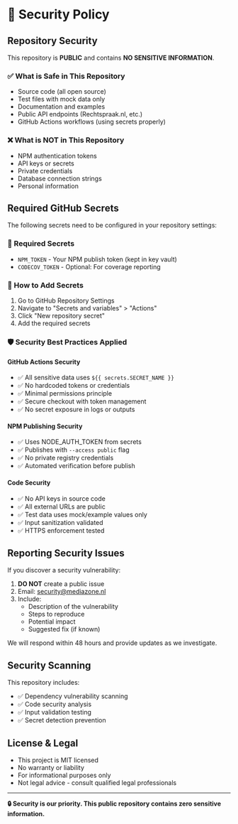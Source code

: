 # 🔐 Security Policy

## Repository Security

This repository is **PUBLIC** and contains **NO SENSITIVE INFORMATION**.

### ✅ What is Safe in This Repository
- Source code (all open source)
- Test files with mock data only
- Documentation and examples
- Public API endpoints (Rechtspraak.nl, etc.)
- GitHub Actions workflows (using secrets properly)

### ❌ What is NOT in This Repository
- NPM authentication tokens
- API keys or secrets
- Private credentials
- Database connection strings
- Personal information

## Required GitHub Secrets

The following secrets need to be configured in your repository settings:

### 🔑 Required Secrets
- `NPM_TOKEN` - Your NPM publish token (kept in key vault)
- `CODECOV_TOKEN` - Optional: For coverage reporting

### 🔧 How to Add Secrets
1. Go to GitHub Repository Settings
2. Navigate to "Secrets and variables" > "Actions"
3. Click "New repository secret"
4. Add the required secrets

### 🛡️ Security Best Practices Applied

#### GitHub Actions Security
- ✅ All sensitive data uses `${{ secrets.SECRET_NAME }}`
- ✅ No hardcoded tokens or credentials
- ✅ Minimal permissions principle
- ✅ Secure checkout with token management
- ✅ No secret exposure in logs or outputs

#### NPM Publishing Security
- ✅ Uses NODE_AUTH_TOKEN from secrets
- ✅ Publishes with `--access public` flag
- ✅ No private registry credentials
- ✅ Automated verification before publish

#### Code Security
- ✅ No API keys in source code
- ✅ All external URLs are public
- ✅ Test data uses mock/example values only
- ✅ Input sanitization validated
- ✅ HTTPS enforcement tested

## Reporting Security Issues

If you discover a security vulnerability:

1. **DO NOT** create a public issue
2. Email: security@mediazone.nl
3. Include:
   - Description of the vulnerability
   - Steps to reproduce
   - Potential impact
   - Suggested fix (if known)

We will respond within 48 hours and provide updates as we investigate.

## Security Scanning

This repository includes:
- ✅ Dependency vulnerability scanning
- ✅ Code security analysis  
- ✅ Input validation testing
- ✅ Secret detection prevention

## License & Legal

- This project is MIT licensed
- No warranty or liability
- For informational purposes only
- Not legal advice - consult qualified legal professionals

---

**🔒 Security is our priority. This public repository contains zero sensitive information.**